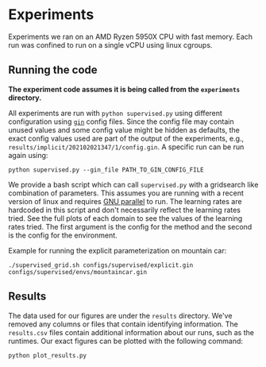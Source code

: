 # Experiments

Experiments we ran on an AMD Ryzen 5950X CPU with fast memory. Each run was confined to run on a single vCPU using linux cgroups.

## Running the code
**The experiment code assumes it is being called from the `experiments` directory.**

All experiments are run with `python supervised.py` using different configuration using [`gin`](https://github.com/google/gin-config) config files. Since the config file may contain unused values and some config value might be hidden as defaults, the exact config values used are part of the output of the experiments, e.g., `results/implicit/202102021347/1/config.gin`. A specific run can be run again using:
```commandline
python supervised.py --gin_file PATH_TO_GIN_CONFIG_FILE
```

We provide a bash script which can call `supervised.py` with a gridsearch like combination of parameters. This assumes you are running with a recent version of linux and requires [GNU parallel](https://www.gnu.org/software/parallel/) to run. The learning rates are hardcoded in this script and don't necessarily reflect the learning rates tried. See the full plots of each domain to see the values of the learning rates tried. The first argument is the config for the method and the second is the config for the environment.

Example for running the explicit parameterization on mountain car:
```commandline
./supervised_grid.sh configs/supervised/explicit.gin configs/supervised/envs/mountaincar.gin 
```

## Results

The data used for our figures are under the `results` directory. We've removed any columns or files that contain identifying information. The `results.csv` files contain additional information about our runs, such as the runtimes. Our exact figures can be plotted with the following command:
```commandline
python plot_results.py
```